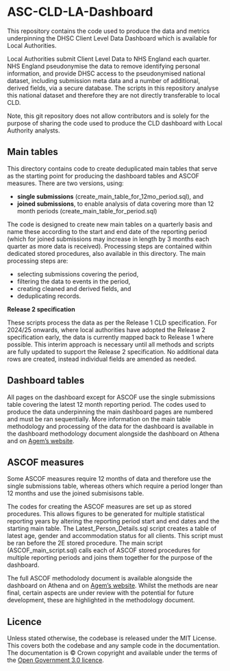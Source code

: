 # ASC-CLD-LA-Dashboard
This repository contains the code used to produce the data and metrics underpinning the DHSC Client Level Data Dashboard which is available for Local Authorities.

Local Authorities submit Client Level Data to NHS England each quarter. NHS England pseudonymise the data to remove identifying personal information, and provide DHSC access to the pseudonymised national dataset, including submission meta data and a number of additional, derived fields, via a secure database. The scripts in this repository analyse this national dataset and therefore they are not directly transferable to local CLD.

Note, this git repository does not allow contributors and is solely for the purpose of sharing the code used to produce the CLD dashboard with Local Authority analysts.

## Main tables
This directory contains code to create deduplicated main tables that serve as the starting point for producing the dashboard tables and ASCOF measures. There are two versions, using:
* **single submissions** (create_main_table_for_12mo_period.sql), and
* **joined submissions**, to enable analysis of data covering more than 12 month periods (create_main_table_for_period.sql)

The code is designed to create new main tables on a quarterly basis and name these according to the start and end date of the reporting period (which for joined submissions may increase in length by 3 months each quarter as more data is received). Processing steps are contained within dedicated stored procedures, also available in this directory. 
The main processing steps are:
* selecting submissions covering the period,
* filtering the data to events in the period,
* creating cleaned and derived fields, and
* deduplicating records.

**Release 2 specification**

These scripts process the data as per the Release 1 CLD specification. For 2024/25 onwards, where local authorities have adopted the Release 2 specification early, the data is currently mapped back to Release 1 where possible. This interim approach is necessary until all methods and scripts are fully updated to support the Release 2 specification. No additional data rows are created, instead individual fields are amended as needed.

## Dashboard tables
All pages on the dashboard except for ASCOF use the single submissions table covering the latest 12 month reporting period. The codes used to produce the data underpinning the main dashboard pages are numbered and must be ran sequentially. More information on the main table methodology and processing of the data for the dashboard is available in the dashboard methodology document alongside the dashboard on Athena and on [Agem’s website]( https://www.ardengemcsu.nhs.uk/adult-social-care-client-level-data/). 


## ASCOF measures
Some ASCOF measures require 12 months of data and therefore use the single submissions table, whereas others which require a period longer than 12 months and use the joined submisisons table.

The codes for creating the ASCOF measures are set up as stored procedures. This allows figures to be generated for multiple statistical reporting years by altering the reporting period start and end dates and the starting main table. The Latest_Person_Details.sql script creates a table of latest age, gender and accommodation status for all clients. This script must be ran before the 2E stored procedure. The main script (ASCOF_main_script.sql) calls each of ASCOF stored procedures for multiple reporting periods and joins them together for the purpose of the dashboard. 

The full ASCOF methodolody document is available alongside the dashboard on Athena and on [Agem’s website]( https://www.ardengemcsu.nhs.uk/adult-social-care-client-level-data/). Whilst the methods are near final, certain aspects are under review with the potential for future development, these are highlighted in the methodology document. 



## Licence

Unless stated otherwise, the codebase is released under the MIT License. This covers both the codebase and any sample code in the documentation. The documentation is © Crown copyright and available under the terms of the [Open Government 3.0 licence](https://www.nationalarchives.gov.uk/doc/open-government-licence/version/3/).

